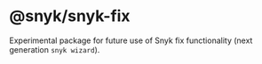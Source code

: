 # @snyk/snyk-fix

Experimental package for future use of Snyk fix functionality (next generation `snyk wizard`).
